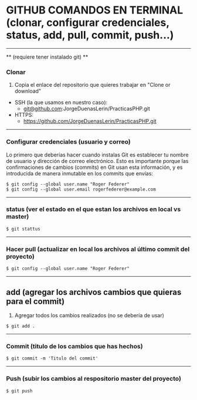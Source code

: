 # GITHUB COMANDOS EN TERMINAL (clonar, configurar credenciales, status, add, pull, commit, push...)
***
** (requiere tener instalado git) **
### Clonar
1. Copia el enlace del repositorio que quieres trabajar en "Clone or download"
+ SSH (la que usamos en nuestro caso):
  - git@github.com:JorgeDuenasLerin/PracticasPHP.git
+ HTTPS:
  - https://github.com/JorgeDuenasLerin/PracticasPHP.git

***
### Configurar credenciales (usuario y correo)
Lo primero que deberías hacer cuando instalas Git es establecer tu nombre de usuario y dirección de correo electrónico. Esto es importante porque las confirmaciones de cambios (commits) en Git usan esta información, y es introducida de manera inmutable en los commits que envías:
~~~
$ git config --global user.name "Roger Federer"
$ git config --global user.email rogerfederer@example.com
~~~

***
### status (ver el estado en el que estan los archivos en local vs master)
~~~
$ git stattus
~~~

***
### Hacer pull (actualizar en local los archivos al último commit del proyecto)
~~~
$ git config --global user.name "Roger Federer"
~~~

***
## add (agregar los archivos cambios que quieras para el commit)
1. Agregar todos los cambios realizados (no se debería de usar)
~~~
$ git add . 
~~~

***
### Commit (titulo de los cambios que has hechos)
~~~
$ git commit -m 'Titulo del commit'
~~~

***
### Push (subir los cambios al respositorio master del proyecto)
~~~
$ git push
~~~

